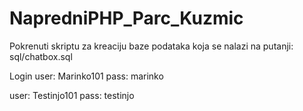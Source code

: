 # NapredniPHP_Parc_Kuzmic
Pokrenuti skriptu za kreaciju baze podataka koja se nalazi na putanji: sql/chatbox.sql

Login
user: Marinko101
pass: marinko

user: Testinjo101
pass: testinjo
